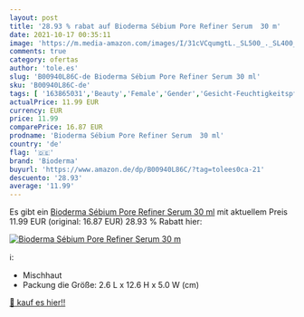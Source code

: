 ```yaml
---
layout: post
title: '28.93 % rabat auf Bioderma Sébium Pore Refiner Serum  30 m'
date: 2021-10-17 00:35:11
image: 'https://m.media-amazon.com/images/I/31cVCqumgtL._SL500_._SL400_.jpg'
comments: true
category: ofertas
author: 'tole.es'
slug: 'B00940L86C-de Bioderma Sébium Pore Refiner Serum 30 ml'
sku: 'B00940L86C-de'
tags: [ '163865031','Beauty','Female','Gender','Gesicht-Feuchtigkeitspflege','Gesichtspflege','Hautpflege','Produkte','Tagespflege','bioderma', ]
actualPrice: 11.99 EUR
currency: EUR
price: 11.99
comparePrice: 16.87 EUR
prodname: 'Bioderma Sébium Pore Refiner Serum  30 ml'
country: 'de'
flag: '🇩🇪'
brand: 'Bioderma'
buyurl: 'https://www.amazon.de/dp/B00940L86C/?tag=tolees0ca-21'
descuento: '28.93'
average: '11.99'
---
```


Es gibt ein [Bioderma Sébium Pore Refiner Serum  30 ml](https://www.amazon.de/dp/B00940L86C/?tag=tolees0ca-21) mit aktuellem Preis 11.99 EUR (original: 16.87 EUR) 28.93 % Rabatt hier:

[![Bioderma Sébium Pore Refiner Serum  30 m](https://m.media-amazon.com/images/I/31cVCqumgtL._SL500_._SL400_.jpg)](https://www.amazon.de/dp/B00940L86C/?tag=tolees0ca-21)

ℹ️:

- Mischhaut
- Packung die Größe: 2.6 L x 12.6 H x 5.0 W (cm)

[🛒 kauf es hier!!](https://www.amazon.de/dp/B00940L86C/?tag=tolees0ca-21)
